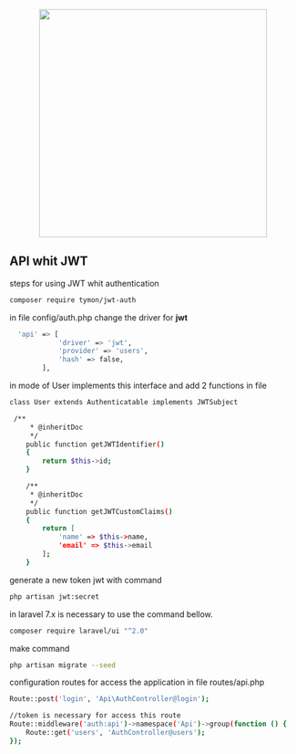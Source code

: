 <p align="center"><img src="https://res.cloudinary.com/dtfbvvkyp/image/upload/v1566331377/laravel-logolockup-cmyk-red.svg" width="400"></p>

## API whit JWT

steps for using JWT whit authentication
```bash
composer require tymon/jwt-auth
```
in file config/auth.php change the driver for **jwt**
```bash
  'api' => [
            'driver' => 'jwt',
            'provider' => 'users',
            'hash' => false,
        ],
```
in mode of User implements this interface and add 2 functions in file
```bash
class User extends Authenticatable implements JWTSubject

 /**
     * @inheritDoc
     */
    public function getJWTIdentifier()
    {
        return $this->id;
    }

    /**
     * @inheritDoc
     */
    public function getJWTCustomClaims()
    {
        return [
            'name' => $this->name,
            'email' => $this->email
        ];
    }
```

generate a new token jwt with command
```bash
php artisan jwt:secret
```
in laravel 7.x is necessary to use the command bellow. 

```bash
composer require laravel/ui "^2.0"
```

make command 
```bash
php artisan migrate --seed
```

configuration routes for access the application in file routes/api.php
```bash
Route::post('login', 'Api\AuthController@login');

//token is necessary for access this route
Route::middleware('auth:api')->namespace('Api')->group(function () {
    Route::get('users', 'AuthController@users');
});
``` 

